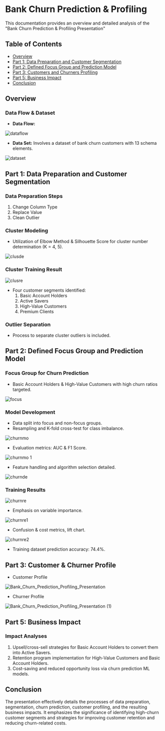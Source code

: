 # Bank Churn Prediction & Profiling

This documentation provides an overview and detailed analysis of the "Bank Churn Prediction & Profiling Presentation"
## Table of Contents

- [Overview](#overview)
- [Part 1: Data Preparation and Customer Segmentation](#part-1-data-preparation-and-customer-segmentation)
- [Part 2: Defined Focus Group and Prediction Model](#part-2-defined-focus-group-and-prediction-model)
- [Part 3: Customers and Churners Profiling](#part-3-customers-and-churners-profiling)
- [Part 5: Business Impact](#part-5-business-impact)
- [Conclusion](#conclusion)

## Overview

### Data Flow & Dataset
- **Data Flow:**

![dataflow](https://github.com/Toeyeses/Bank_ChurnPredict-Profile/assets/128026055/607a5b95-4e16-4a9a-9b5a-b15702788212)

- **Data Set:** Involves a dataset of bank churn customers with 13 schema elements.

![dataset](https://github.com/Toeyeses/Bank_ChurnPredict-Profile/assets/128026055/2b6c8982-b0a8-4ba8-84de-3eecd82b22e7)

## Part 1: Data Preparation and Customer Segmentation

### Data Preparation Steps
1. Change Column Type
2. Replace Value
3. Clean Outlier

### Cluster Modeling
- Utilization of Elbow Method & Silhouette Score for cluster number determination (K = 4, 5).
  
![clusde](https://github.com/Toeyeses/Bank_ChurnPredict-Profile/assets/128026055/c2bc1fd1-be68-4655-8b3e-7e3b45ba8d8e)

### Cluster Training Result

![clusre](https://github.com/Toeyeses/Bank_ChurnPredict-Profile/assets/128026055/c3d9435e-7ee1-409b-b0c1-b12643164bb5)

- Four customer segments identified:
  1. Basic Account Holders
  2. Active Savers
  3. High-Value Customers
  4. Premium Clients

### Outlier Separation
- Process to separate cluster outliers is included.

## Part 2: Defined Focus Group and Prediction Model

### Focus Group for Churn Prediction
- Basic Account Holders & High-Value Customers with high churn ratios targeted.
  
![focus](https://github.com/Toeyeses/Bank_ChurnPredict-Profile/assets/128026055/4a1b5654-8d1f-4ae4-981f-27824a1f82c6)

### Model Development
- Data split into focus and non-focus groups.
- Resampling and K-fold cross-test for class imbalance.

![churnmo](https://github.com/Toeyeses/Bank_ChurnPredict-Profile/assets/128026055/5ce57a8c-4167-4aca-8c2a-82fb8b7df547)

- Evaluation metrics: AUC & F1 Score.

![churnmo 1](https://github.com/Toeyeses/Bank_ChurnPredict-Profile/assets/128026055/bfea620d-43bd-432f-a453-9744f7617045)

- Feature handling and algorithm selection detailed.

![churnde](https://github.com/Toeyeses/Bank_ChurnPredict-Profile/assets/128026055/414fd0e4-f4c7-49fb-802f-345f94fe3e91)


### Training Results

![churnre](https://github.com/Toeyeses/Bank_ChurnPredict-Profile/assets/128026055/aeb9ba43-53f4-4ca4-80be-43e56dee6092)

- Emphasis on variable importance.

![churnre1](https://github.com/Toeyeses/Bank_ChurnPredict-Profile/assets/128026055/8b43b586-fbef-4257-a64d-51de8792a708)

- Confusion & cost metrics, lift chart.

![churnre2](https://github.com/Toeyeses/Bank_ChurnPredict-Profile/assets/128026055/d0de47dc-d006-4268-aa5b-432699ebd1fb)

- Training dataset prediction accuracy: 74.4%.

## Part 3: Customer & Churner Profile
- Customer Profile
  
![Bank_Churn_Prediction_Profiling_Presentation](https://github.com/Toeyeses/Bank_ChurnPredict-Profile/assets/128026055/7bbed546-2621-41cb-a8e0-8806b18f2ea7)

- Churner Profile

![Bank_Churn_Prediction_Profiling_Presentation (1)](https://github.com/Toeyeses/Bank_ChurnPredict-Profile/assets/128026055/57bd0e3e-5508-4f94-a6b2-dc7f457545f2)


## Part 5: Business Impact

### Impact Analyses
1. Upsell/cross-sell strategies for Basic Account Holders to convert them into Active Savers.
2. Retention program implementation for High-Value Customers and Basic Account Holders.
3. Cost-saving and reduced opportunity loss via churn prediction ML models.

## Conclusion

The presentation effectively details the processes of data preparation, segmentation, churn prediction, customer profiling, and the resulting business impacts. It emphasizes the significance of identifying high-churn customer segments and strategies for improving customer retention and reducing churn-related costs.
